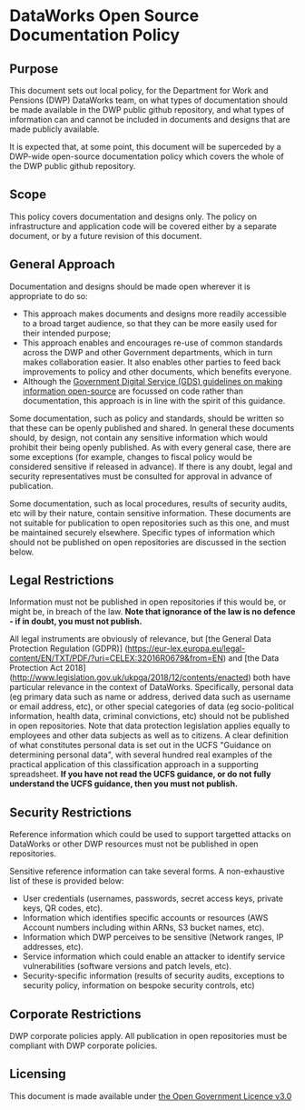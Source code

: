 # DataWorks Open Source Documentation Policy

## Purpose

This document sets out local policy, for the Department for Work and Pensions (DWP) DataWorks team, on what types of documentation should be made available in the DWP public github repository, and what types of information can and cannot be included in documents and designs that are made publicly available.

It is expected that, at some point, this document will be superceded by a DWP-wide open-source documentation policy which covers the whole of the DWP public github repository.


## Scope

This policy covers documentation and designs only. The policy on infrastructure and application code will be covered either by a separate document, or by a future revision of this document.


## General Approach

Documentation and designs should be made open wherever it is appropriate to do so:

* This approach makes documents and designs more readily accessible to a broad target audience, so that they can be more easily used for their intended purpose;
* This approach enables and encourages re-use of common standards across the DWP and other Government departments, which in turn makes collaboration easier. It also enables other parties to feed back improvements to policy and other documents, which benefits everyone.
* Although the [Government Digital Service (GDS) guidelines on making information open-source](https://gds-operations.github.io/guidelines/) are focussed on code rather than documentation, this approach is in line with the spirit of this guidance.

Some documentation, such as policy and standards, should be written so that these can be openly published and shared. In general these documents should, by design, not contain any sensitive information which would prohibit their being openly published. As with every general case, there are some exceptions (for example, changes to fiscal policy would be considered sensitive if released in advance). If there is any doubt, legal and security representatives must be consulted for approval in advance of publication.

Some documentation, such as local procedures, results of security audits, etc will by their nature, contain sensitive information. These documents are not suitable for publication to open repositories such as this one, and must be maintained securely elsewhere. Specific types of information which should not be published on open repositories are discussed in the section below.


## Legal Restrictions

Information must not be published in open repositories if this would be, or might be, in breach of the law. __Note that ignorance of the law is no defence - if in doubt, you must not publish.__

All legal instruments are obviously of relevance, but [the General Data Protection Regulation (GDPR)] (https://eur-lex.europa.eu/legal-content/EN/TXT/PDF/?uri=CELEX:32016R0679&from=EN) and [the Data Protection Act 2018] (http://www.legislation.gov.uk/ukpga/2018/12/contents/enacted) both have particular relevance in the context of DataWorks. Specifically, personal data (eg primary data such as name or address, derived data such as username or email address, etc), or other special categories of data (eg socio-political information, health data, criminal convictions, etc) should not be published in open repositories. Note that data protection legislation applies equally to employees and other data subjects as well as to citizens. A clear definition of what constitutes personal data is set out in the UCFS "Guidance on determining personal data", with several hundred real examples of the practical application of this classification approach in a supporting spreadsheet. __If you have not read the UCFS guidance, or do not fully understand the UCFS guidance, then you must not publish.__


## Security Restrictions

Reference information which could be used to support targetted attacks on DataWorks or other DWP resources must not be published in open repositories.

Sensitive reference information can take several forms. A non-exhaustive list of these is provided below:

* User credentials (usernames, passwords, secret access keys, private keys, QR codes, etc).
* Information which identifies specific accounts or resources (AWS Account numbers including within ARNs, S3 bucket names, etc).
* Information which DWP perceives to be sensitive (Network ranges, IP addresses, etc).
* Service information which could enable an attacker to identify service vulnerabilities (software versions and patch levels, etc).
* Security-specific information (results of security audits, exceptions to security policy, information on bespoke security controls, etc)


## Corporate Restrictions

DWP corporate policies apply. All publication in open repositories must be compliant with DWP corporate policies.


## Licensing
This document is made available under [the Open Government Licence v3.0](https://www.nationalarchives.gov.uk/doc/open-government-licence/version/3/)
